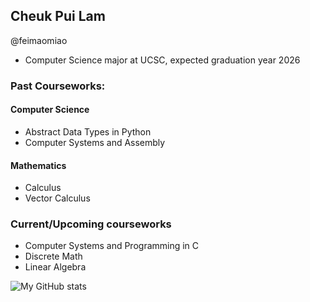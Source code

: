 Cheuk Pui Lam
- 
@feimaomiao  

- Computer Science major at UCSC, expected graduation year 2026

### Past Courseworks:

#### Computer Science
- Abstract Data Types in Python  
- Computer Systems and Assembly  

#### Mathematics
- Calculus  
- Vector Calculus  

### Current/Upcoming courseworks
- Computer Systems and Programming in C  
- Discrete Math
- Linear Algebra

![My GitHub stats](https://github-readme-stats.vercel.app/api?username=feimaomiao&show_icons=true&theme=radical)
